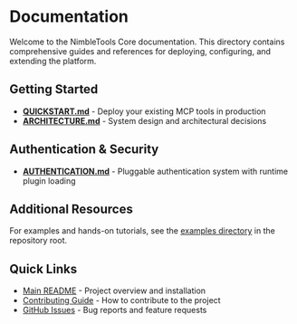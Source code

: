 # Documentation

Welcome to the NimbleTools Core documentation. This directory contains comprehensive guides and references for deploying, configuring, and extending the platform.

## Getting Started

- **[QUICKSTART.md](QUICKSTART.md)** - Deploy your existing MCP tools in production
- **[ARCHITECTURE.md](ARCHITECTURE.md)** - System design and architectural decisions

## Authentication & Security

- **[AUTHENTICATION.md](AUTHENTICATION.md)** - Pluggable authentication system with runtime plugin loading

## Additional Resources

For examples and hands-on tutorials, see the [examples directory](../examples/) in the repository root.

## Quick Links

- [Main README](../README.md) - Project overview and installation
- [Contributing Guide](../CONTRIBUTING.md) - How to contribute to the project
- [GitHub Issues](https://github.com/NimbleBrainInc/nimbletools-core/issues) - Bug reports and feature requests